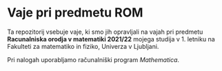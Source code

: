 # Vaje pri predmetu ROM

Ta repozitorij vsebuje vaje, ki smo jih opravljali na vajah pri predmetu **Racunalniska orodja v matematiki 2021/22** mojega studija v 1. letniku na Fakulteti za matematiko in fiziko, Univerza v Ljubljani.

Pri nalogah uporabljamo računalniški program _Mathematica_.